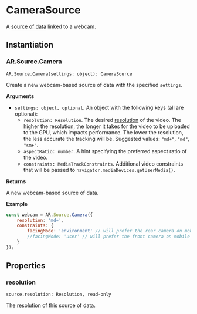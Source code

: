 # CameraSource

A [source of data](source.md) linked to a webcam.

## Instantiation

### AR.Source.Camera

`AR.Source.Camera(settings: object): CameraSource`

Create a new webcam-based source of data with the specified `settings`.

**Arguments**

* `settings: object, optional`. An object with the following keys (all are optional):
    * `resolution: Resolution`. The desired [resolution](resolution.md) of the video. The higher the resolution, the longer it takes for the video to be uploaded to the GPU, which impacts performance. The lower the resolution, the less accurate the tracking will be. Suggested values: `"md+"`, `"md"`, `"sm+"`.
    * `aspectRatio: number`. A hint specifying the preferred aspect ratio of the video.
    * `constraints: MediaTrackConstraints`. Additional video constraints that will be passed to `navigator.mediaDevices.getUserMedia()`.

**Returns**

A new webcam-based source of data.

**Example**

```js
const webcam = AR.Source.Camera({
    resolution: 'md+',
    constraints: {
        facingMode: 'environment' // will prefer the rear camera on mobile devices
        //facingMode: 'user' // will prefer the front camera on mobile devices
    }
});
```

## Properties

### resolution

`source.resolution: Resolution, read-only`

The [resolution](resolution.md) of this source of data.
